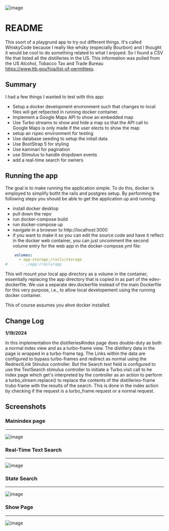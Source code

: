 ![image](https://github.com/davidcraine/whisky_code/assets/68412459/f9c628cd-0860-4ecc-8b5d-94fe7f14968b)

# README

This ssort of a playgrund app to try out different things.  It's called WhiskyCode because I really like whsky (especially Bourbon) and I thought it would be cool to do something related to what I enjoyed.  So I found a CSV file that listed all the distilleries in the US.  This information was pulled from the US Alcohol, Tobacco Tax and Trade Bureau https://www.ttb.gov/foia/list-of-permittees.

## Summary
I had a few things I wanted to test with this app:
* Setup a docker development environment such that changes to local files will get refpected in running docker container.
* Implement a Google Maps API to show an embedded map
* Use Turbo streams to show and hide a map so that the API call to Google Maps is only made if the user elects to show the map
* setup an rspec environment for testing
* Use database seeding to setup the initail data
* Use BootStrap 5 for styling
* Use kaminari for pagination
* use Stimulus to handle dropdown events
* add a real-time search for owners

## Running the app
The goal is to make running the application simple.  To do this, docker is employed to simplify botht the rails and postgres setup.  By performing the following steps you should be able to get the application up and running.
- install docker desktop
- pull down the repo
- run docker-compose build
- run docker-compose up
- navigate in a browser to http://localhost:3000
- if you want to make it so you can edit the source code and have it reflect in the docker web container, you can just uncomment the second volume entry for the web app in the docker-compose.yml file:
```yaml
    volumes:
      - app-storage:/rails/storage
#      - ./app:/rails/app
```
This will mount your local app directory as a volume in the container, essentially replacing the app directory that is copied in as part of the edev-dockerfile. We use a separate
dev.dockerfile instead of the main Dockerfile for this very purpose, i.e., to allow local developement using the running docker container. 

This of course assumes you ahve docker installed.

## Change Log
**1/19/2024**

In this implementation the distilleries#index page does double-duty as both a normal index view and as a turbo-frame view.  The distillery data in the page is wrapped in a turbo-frame tag.  The Links within the data are configured to bypass turbo-frames and redirect as normal using the RedirectLink Stinulus controller.  But the Search text field is configured to use the TextSearch stimulus controller to initiate a Turbo.visit call to he index page which get's interpreted by the controller as  an action to perform a turbo_stream.replace() to replace the contents of the distilleries-frame trubo frame with the results of the search.  This is done in the index action by checking if the request is a turbo_frame request or a normal request.

## Screenshots
### Mainindex page
------------------
![image](https://github.com/davidcraine/whisky_code/assets/68412459/296f5d2d-3548-489f-883c-c3af2e984dc8)

### Real-Time Text Search
-------------------------
![image](https://github.com/davidcraine/whisky_code/assets/68412459/a16cf70b-1469-409c-ba75-36c51e3ba3cc)

### State Search
----------------
![image](https://github.com/davidcraine/whisky_code/assets/68412459/4474c08a-d128-4931-bb21-918cf60bbbdd)

### Show Page
-------------
![image](https://github.com/davidcraine/whisky_code/assets/68412459/e4cfd349-ff31-4c30-a1d2-063cfe10d3f5)







